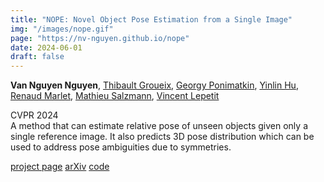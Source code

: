 ```yaml
---
title: "NOPE: Novel Object Pose Estimation from a Single Image"
img: "/images/nope.gif"
page: "https://nv-nguyen.github.io/nope"
date: 2024-06-01
draft: false
---
```

**Van Nguyen Nguyen**, [Thibault Groueix](http://imagine.enpc.fr/~groueixt/), [Georgy Ponimatkin](https://ponimatkin.github.io/), [Yinlin Hu](https://yinlinhu.github.io/), [Renaud Marlet](http://imagine.enpc.fr/~marletr/), [Mathieu Salzmann](https://people.epfl.ch/mathieu.salzmann), [Vincent Lepetit](https://vincentlepetit.github.io/)

CVPR 2024  
A method that can estimate relative pose of unseen objects given only a single reference image. It also predicts 3D pose distribution which can be used to address pose ambiguities due to symmetries.

[project page](https://nv-nguyen.github.io/nope)   [arXiv](https://arxiv.org/abs/2303.13612)   [code](https://nv-nguyen.github.io/nope)